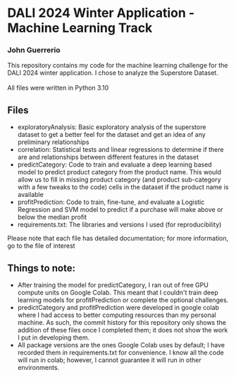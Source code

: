 # DALI 2024 Winter Application - Machine Learning Track
### John Guerrerio

This repository contains my code for the machine learning challenge for the
DALI 2024 winter application.  I chose to analyze the Superstore Dataset.\
\
All files were written in Python 3.10

## Files
- exploratoryAnalysis: Basic exploratory analysis of the superstore dataset to get a better feel for the dataset and get
an idea of any preliminary relationships 
- correlation: Statistical tests and linear regressions to determine if there are and relationships between different features in the dataset
- predictCategory: Code to train and evaluate a deep learning based model to predict product category from the product name.  This would allow us to fill in missing product category (and product sub-category with a few tweaks to the code) cells in the dataset if the product name is available
- profitPrediction: Code to train, fine-tune, and evaluate a Logistic Regression and SVM model to predict if a purchase will make above or below the median profit
- requirements.txt: The libraries and versions I used (for reproducibility)

Please note that each file has detailed documentation; for more information, go to the file of interest

## Things to note:
- After training the model for predictCategory, I ran out of free GPU compute units on Google Colab.  This meant that I couldn't train deep learning models for profitPrediction or complete the optional challenges.
- predictCategory and profitPrediction were developed in google colab where I had access to better computing resources than my personal machine.  As such, the commit history for this repository only shows the addition of these files once I completed them; it does not show the work I put in developing them.
- All package versions are the ones Google Colab uses by default; I have recorded them in requirements.txt for convenience.  I know all the code will run in colab; however, I cannot guarantee it will run in other environments.